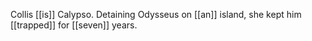 Collis [[is]] Calypso. Detaining Odysseus on [[an]] island, she kept him [[trapped]] for [[seven]] years.  